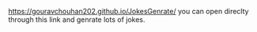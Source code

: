 https://gouravchouhan202.github.io/JokesGenrate/
you can open direclty through this link and genrate lots of jokes.
